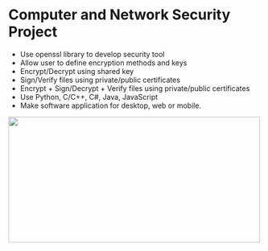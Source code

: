 # Computer and Network Security Project
- Use openssl library to develop security tool
- Allow user to define encryption methods and keys
- Encrypt/Decrypt using shared key
- Sign/Verify files using private/public certificates
- Encrypt + Sign/Decrypt + Verify files using private/public certificates
- Use Python, C/C++, C#, Java, JavaScript
- Make software application for desktop, web or mobile.
<img src="https://fossa.com/blog/content/images/2022/10/openssl.png" width="500" height="250" />
